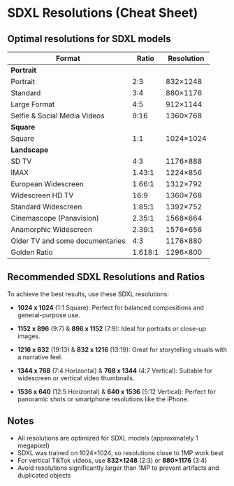 # SDXL Resolutions (Cheat Sheet)

## Optimal resolutions for SDXL models

| Format | Ratio | Resolution |
|--------|-------|------------|
| **Portrait** |
| Portrait | 2:3 | 832×1248 |
| Standard | 3:4 | 880×1176 |
| Large Format | 4:5 | 912×1144 |
| Selfie & Social Media Videos | 9:16 | 1360×768 |
| **Square** |
| Square | 1:1 | 1024×1024 |
| **Landscape** |
| SD TV | 4:3 | 1176×888 |
| IMAX | 1.43:1 | 1224×856 |
| European Widescreen | 1.66:1 | 1312×792 |
| Widescreen HD TV | 16:9 | 1360×768 |
| Standard Widescreen | 1.85:1 | 1392×752 |
| Cinemascope (Panavision) | 2.35:1 | 1568×664 |
| Anamorphic Widescreen | 2.39:1 | 1576×656 |
| Older TV and some documentaries | 4:3 | 1176×880 |
| Golden Ratio | 1.618:1 | 1296×800 |

## Recommended SDXL Resolutions and Ratios

To achieve the best results, use these SDXL resolutions:

- **1024 x 1024** (1:1 Square): Perfect for balanced compositions and general-purpose use.

- **1152 x 896** (9:7) & **896 x 1152** (7:9): Ideal for portraits or close-up images.

- **1216 x 832** (19:13) & **832 x 1216** (13:19): Great for storytelling visuals with a narrative feel.

- **1344 x 768** (7:4 Horizontal) & **768 x 1344** (4:7 Vertical): Suitable for widescreen or vertical video thumbnails.

- **1536 x 640** (12:5 Horizontal) & **640 x 1536** (5:12 Vertical): Perfect for panoramic shots or smartphone resolutions like the iPhone.

## Notes

- All resolutions are optimized for SDXL models (approximately 1 megapixel)
- SDXL was trained on 1024×1024, so resolutions close to 1MP work best
- For vertical TikTok videos, use **832×1248** (2:3) or **880×1176** (3:4)
- Avoid resolutions significantly larger than 1MP to prevent artifacts and duplicated objects